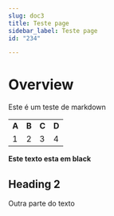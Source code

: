 ```yaml
---
slug: doc3
title: Teste page
sidebar_label: Teste page
id: "234"

---
```


# Overview

Este é um teste de markdown


<table>
  <tr>
   <td><strong>A</strong>
   </td>
   <td><strong>B</strong>
   </td>
   <td><strong>C</strong>
   </td>
   <td><strong>D</strong>
   </td>
  </tr>
  <tr>
   <td>1
   </td>
   <td>2
   </td>
   <td>3
   </td>
   <td>4
   </td>
  </tr>
</table>


**Este texto esta em black**


## Heading 2

Outra parte do texto

<!--stackedit_data:
eyJoaXN0b3J5IjpbLTEzOTc4MzY3OF19
-->